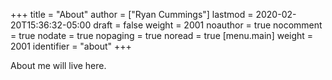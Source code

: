+++
title = "About"
author = ["Ryan Cummings"]
lastmod = 2020-02-20T15:36:32-05:00
draft = false
weight = 2001
noauthor = true
nocomment = true
nodate = true
nopaging = true
noread = true
[menu.main]
  weight = 2001
  identifier = "about"
+++

About me will live here.
